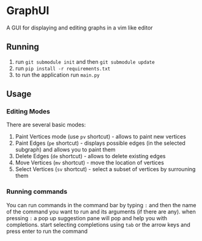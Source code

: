 # GraphUI
A GUI for displaying and editing graphs in a vim like editor

## Running
1. run `git submodule init` and then `git submodule update`
2. run `pip install -r requirements.txt`
3. to run the application run `main.py`

## Usage
### Editing Modes
There are several basic modes:
1. Paint Vertices mode (use `pv` shortcut) - allows to paint new vertices
2. Paint Edges (`pe` shortcut) - displays possible edges (in the selected subgraph) and allows you to paint them
3. Delete Edges (`de` shortcut) - allows to delete existing edges
4. Move Vertices (`mv` shortcut) - move the location of vertices
5. Select Vertices (`sv` shortcut) - select a subset of vertices by surrouning them

### Running commands
You can run commands in the command bar by typing `:` and then the name of the command
you want to run and its arguments (if there are any). when pressing `:` a pop up suggestion pane
will pop and help you with completions. start selecting completions using `tab` or the arrow keys 
and press enter to run the command